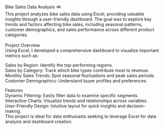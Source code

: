 Bike Sales Data Analysis 🚲<br>
This project analyzes bike sales data using Excel, providing valuable insights through a user-friendly dashboard. The goal was to explore key trends and factors affecting bike sales, including seasonal patterns, customer demographics, and sales performance across different product categories.
<br><br>
Project Overview<br>
Using Excel, I developed a comprehensive dashboard to visualize important metrics such as:<br>

Sales by Region: Identify the top-performing regions.<br>
Sales by Category: Track which bike types contribute most to revenue.<br>
Monthly Sales Trends: Spot seasonal fluctuations and peak sales periods.<br>
Customer Demographics: Understand buyer profiles and preferences.<br>

Features<br>
Dynamic Filtering: Easily filter data to examine specific segments.<br>
Interactive Charts: Visualize trends and relationships across variables.<br>
User-Friendly Design: Intuitive layout for quick insights and decision-making.<br>
This project is ideal for data enthusiasts seeking to leverage Excel for data analysis and dashboard creation.<br>

